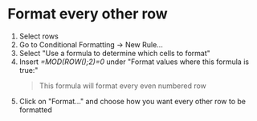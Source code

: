 # Format every other row
<ol>
  <li>Select rows</li>
  <li>Go to Conditional Formatting → New Rule...</li>
  <li>Select "Use a formula to determine which cells to format"</li>
  <li>Insert <i>=MOD(ROW();2)=0</i> under "Format values where this formula is true:"</li>
  <blockquote>This formula will format every even numbered row</blockquote>
  <li>Click on "Format..." and choose how you want every other row to be formatted</li>
</ol>
